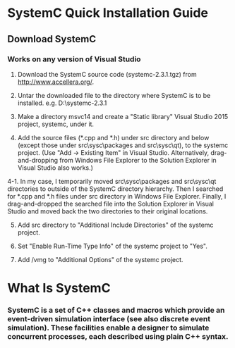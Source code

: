 #                   SystemC Quick Installation Guide
## Download SystemC 
### Works on any version of Visual Studio
1. Download the SystemC source code (systemc-2.3.1.tgz) from http://www.accellera.org/.

2. Untar the downloaded file to the directory where SystemC is to be installed.
e.g. D:\systemc-2.3.1

3. Make a directory msvc14 and create a "Static library" Visual Studio 2015 project, systemc, under it.

4. Add the source files (*.cpp and *.h) under src directory and below (except those under src\sysc\packages and src\sysc\qt), to the systemc project.
(Use "Add → Existing Item" in Visual Studio. Alternatively, drag-and-dropping from Windows File Explorer to the Solution Explorer in Visual Studio also works.)

4-1. In my case, I temporarily moved src\sysc\packages and src\sysc\qt directories to outside of the SystemC directory hierarchy. Then I searched for *.cpp and *.h files under src directory in Windows File Explorer. Finally, I drag-and-dropped the searched file into the Solution Explorer in Visual Studio and moved back the two directories to their original locations.

5. Add src directory to "Additional Include Directories" of the systemc project.

6. Set "Enable Run-Time Type Info" of the systemc project to "Yes".

7. Add /vmg to "Additional Options" of the systemc project.

# What Is SystemC
### SystemC is a set of C++ classes and macros which provide an event-driven simulation interface (see also discrete event simulation). These facilities enable a designer to simulate concurrent processes, each described using plain C++ syntax.
